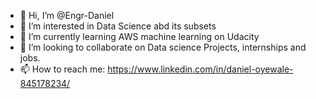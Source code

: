 - 👋 Hi, I’m @Engr-Daniel
- 👀 I’m interested in Data Science abd its subsets
- 🌱 I’m currently learning AWS machine learning on Udacity
- 💞️ I’m looking to collaborate on Data science Projects, internships and jobs.
- 📫 How to reach me: https://www.linkedin.com/in/daniel-oyewale-845178234/

<!---
Engr-Daniel/Engr-Daniel is a ✨ special ✨ repository because its `README.md` (this file) appears on your GitHub profile.
You can click the Preview link to take a look at your changes.
--->
